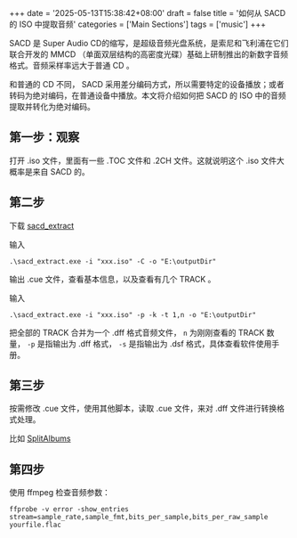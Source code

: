 +++
date = '2025-05-13T15:38:42+08:00'
draft = false
title = '如何从 SACD 的 ISO 中提取音频'
categories = ['Main Sections']
tags = ['music']
+++

SACD 是 Super Audio CD的缩写，是超级音频光盘系统，是索尼和飞利浦在它们联合开发的 MMCD （单面双层结构的高密度光碟）基础上研制推出的新数字音频格式。音频采样率远大于普通 CD 。

和普通的 CD 不同， SACD 采用差分编码方式，所以需要特定的设备播放；或者转码为绝对编码，在普通设备中播放。本文将介绍如何把 SACD 的 ISO 中的音频提取并转化为绝对编码。

## 第一步：观察
打开 .iso 文件，里面有一些 .TOC 文件和 .2CH 文件。这就说明这个 .iso 文件大概率是来自 SACD 的。

## 第二步
下载 [sacd_extract](https://github.com/sacd-ripper/sacd-ripper/releases)

输入

```shell
.\sacd_extract.exe -i "xxx.iso" -C -o "E:\outputDir"
```

输出 .cue 文件，查看基本信息，以及查看有几个 TRACK 。

输入

```shell
.\sacd_extract.exe -i "xxx.iso" -p -k -t 1,n -o "E:\outputDir"
```

把全部的 TRACK 合并为一个 .dff 格式音频文件， `n` 为刚刚查看的 TRACK 数量， `-p` 是指输出为 .dff 格式， `-s` 是指输出为 .dsf 格式，具体查看软件使用手册。

## 第三步
按需修改 .cue 文件，使用其他脚本，读取 .cue 文件，来对 .dff 文件进行转换格式处理。

比如 [SplitAlbums](https://github.com/tsctsc6/SplitAlbums)

## 第四步
使用 ffmpeg 检查音频参数：

```shell
ffprobe -v error -show_entries stream=sample_rate,sample_fmt,bits_per_sample,bits_per_raw_sample yourfile.flac
```